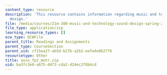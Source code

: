 ```yaml
---
content_type: resource
description: 'This resource contains information regarding music and technology: Sound
  design.'
file: /media/courses/21m-380-music-and-technology-sound-design-spring-2016/ba3fc3e0a675d4f3cda2d24ec2f8b4cd_assn_fp2_motr.zip
file_type: application/zip
learning_resource_types: []
ocw_type: OCWFile
parent_title: Readings and Assignments
parent_type: CourseSection
parent_uid: cf15ea27-ab5d-b27b-a2b2-eefe4e862776
resourcetype: Other
title: assn_fp2_motr.zip
uid: ba3fc3e0-a675-d4f3-cda2-d24ec2f8b4cd
---
```

